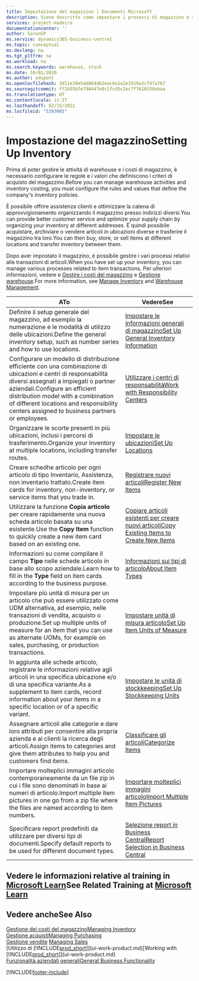 ```yaml
---
title: Impostazione del magazzino | Documenti Microsoft
description: Viene descritto come impostare i processi di magazzino e stock, inclusi i percorsi di trasferimento e le ubicazioni, come le warehouse.
services: project-madeira
documentationcenter: ''
author: SorenGP
ms.service: dynamics365-business-central
ms.topic: conceptual
ms.devlang: na
ms.tgt_pltfrm: na
ms.workload: na
ms.search.keywords: warehouse, stock
ms.date: 10/01/2020
ms.author: edupont
ms.openlocfilehash: 3d11e39e54d864db2eac0a1a2e1919a3cfd7a767
ms.sourcegitcommit: ff2b55b7e790447e0c1fcd5c2ec7f7610338ebaa
ms.translationtype: HT
ms.contentlocale: it-IT
ms.lasthandoff: 02/15/2021
ms.locfileid: "5393001"
---
```

# <a name="setting-up-inventory"></a><span data-ttu-id="d486c-103">Impostazione del magazzino</span><span class="sxs-lookup"><span data-stu-id="d486c-103">Setting Up Inventory</span></span>
<span data-ttu-id="d486c-104">Prima di poter gestire le attività di warehouse e i costi di magazzino, è necessario configurare le regole e i valori che definiscono i criteri di acquisto del magazzino.</span><span class="sxs-lookup"><span data-stu-id="d486c-104">Before you can manage warehouse activities and inventory costing, you must configure the rules and values that define the company's inventory policies.</span></span>

<span data-ttu-id="d486c-105">È possibile offrire assistenza clienti e ottimizzare la catena di approvvigionamento organizzando il magazzino presso indirizzi diversi.</span><span class="sxs-lookup"><span data-stu-id="d486c-105">You can provide better customer service and optimize your supply chain by organizing your inventory at different addresses.</span></span> <span data-ttu-id="d486c-106">È quindi possibile acquistare, archiviare o vendere articoli in ubicazioni diverse e trasferire il magazzino tra loro.</span><span class="sxs-lookup"><span data-stu-id="d486c-106">You can then buy, store, or sell items at different locations and transfer inventory between them.</span></span>

<span data-ttu-id="d486c-107">Dopo aver impostato il magazzino, è possibile gestire i vari processi relativi alle transazioni di articoli.</span><span class="sxs-lookup"><span data-stu-id="d486c-107">When you have set up your inventory, you can manage various processes related to item transactions.</span></span> <span data-ttu-id="d486c-108">Per ulteriori informazioni, vedere e [Gestire i costi del magazzino](inventory-manage-inventory.md) e [Gestione warehouse](warehouse-manage-warehouse.md).</span><span class="sxs-lookup"><span data-stu-id="d486c-108">For more information, see [Manage Inventory](inventory-manage-inventory.md) and [Warehouse Management](warehouse-manage-warehouse.md).</span></span>

| <span data-ttu-id="d486c-109">A</span><span class="sxs-lookup"><span data-stu-id="d486c-109">To</span></span> | <span data-ttu-id="d486c-110">Vedere</span><span class="sxs-lookup"><span data-stu-id="d486c-110">See</span></span> |
| --- | --- |
| <span data-ttu-id="d486c-111">Definire il setup generale del magazzino, ad esempio la numerazione e le modalità di utilizzo delle ubicazioni.</span><span class="sxs-lookup"><span data-stu-id="d486c-111">Define the general inventory setup, such as number series and how to use locations.</span></span> |[<span data-ttu-id="d486c-112">Impostare le informazioni generali di magazzino</span><span class="sxs-lookup"><span data-stu-id="d486c-112">Set Up General Inventory Information</span></span>](inventory-how-setup-general.md) |
|<span data-ttu-id="d486c-113">Configurare un modello di distribuzione efficiente con una combinazione di ubicazioni e centri di responsabilità diversi assegnati a impiegati o partner aziendali.</span><span class="sxs-lookup"><span data-stu-id="d486c-113">Configure an efficient distribution model with a combination of different locations and responsibility centers assigned to business partners or employees.</span></span>|[<span data-ttu-id="d486c-114">Utilizzare i centri di responsabilità</span><span class="sxs-lookup"><span data-stu-id="d486c-114">Work with Responsibility Centers</span></span>](inventory-responsibility-centers.md)|
| <span data-ttu-id="d486c-115">Organizzare le scorte presenti in più ubicazioni, inclusi i percorsi di trasferimento.</span><span class="sxs-lookup"><span data-stu-id="d486c-115">Organize your inventory at multiple locations, including transfer routes.</span></span> |[<span data-ttu-id="d486c-116">Impostare le ubicazioni</span><span class="sxs-lookup"><span data-stu-id="d486c-116">Set Up Locations</span></span>](inventory-how-register-new-items.md) |
| <span data-ttu-id="d486c-117">Creare schedhe articolo per ogni articolo di tipo Inventario, Assistenza, non inventario trattato.</span><span class="sxs-lookup"><span data-stu-id="d486c-117">Create item cards for inventory, non-inventory, or service items that you trade in.</span></span> |[<span data-ttu-id="d486c-118">Registrare nuovi articoli</span><span class="sxs-lookup"><span data-stu-id="d486c-118">Register New Items</span></span>](inventory-how-register-new-items.md) |
|<span data-ttu-id="d486c-119">Utilizzare la funzione **Copia articolo** per creare rapidamente una nuova scheda articolo basata su una esistente.</span><span class="sxs-lookup"><span data-stu-id="d486c-119">Use the **Copy Item** function to quickly create a new item card based on an existing one.</span></span>|[<span data-ttu-id="d486c-120">Copiare articoli esistenti per creare nuovi articoli</span><span class="sxs-lookup"><span data-stu-id="d486c-120">Copy Existing Items to Create New Items</span></span>](inventory-how-copy-items.md)|
|<span data-ttu-id="d486c-121">Informazioni su come compilare il campo **Tipo** nelle schede articolo in base allo scopo aziendale.</span><span class="sxs-lookup"><span data-stu-id="d486c-121">Learn how to fill in the **Type** field on item cards according to the business purpose.</span></span>|[<span data-ttu-id="d486c-122">Informazioni sui tipi di articolo</span><span class="sxs-lookup"><span data-stu-id="d486c-122">About Item Types</span></span>](inventory-about-item-types.md)|
|<span data-ttu-id="d486c-123">Impostare più unità di misura per un articolo che può essere utilizzato come UDM alternativa, ad esempio, nelle transazioni di vendita, acquisto o produzione.</span><span class="sxs-lookup"><span data-stu-id="d486c-123">Set up multiple units of measure for an item that you can use as alternate UOMs, for example on sales, purchasing, or production transactions.</span></span>|[<span data-ttu-id="d486c-124">Impostare unità di misura articolo</span><span class="sxs-lookup"><span data-stu-id="d486c-124">Set Up Item Units of Measure</span></span>](inventory-how-setup-units-of-measure.md)|
|<span data-ttu-id="d486c-125">In aggiunta alle schede articolo, registrare le informazioni relative agli articoli in una specifica ubicazione e/o di una specifica variante.</span><span class="sxs-lookup"><span data-stu-id="d486c-125">As a supplement to item cards, record information about your items in a specific location or of a specific variant.</span></span>|[<span data-ttu-id="d486c-126">Impostare le unità di stockkeeping</span><span class="sxs-lookup"><span data-stu-id="d486c-126">Set Up Stockkeeping Units</span></span>](inventory-how-to-set-up-stockkeeping-units.md)|
| <span data-ttu-id="d486c-127">Assegnare articoli alle categorie e dare loro attributi per consentire alla propria azienda e ai clienti la ricerca degli articoli.</span><span class="sxs-lookup"><span data-stu-id="d486c-127">Assign items to categories and give them attributes to help you and customers find items.</span></span> |[<span data-ttu-id="d486c-128">Classificare gli articoli</span><span class="sxs-lookup"><span data-stu-id="d486c-128">Categorize Items</span></span>](inventory-how-categorize-items.md) |
|<span data-ttu-id="d486c-129">Importare molteplici immagini articolo contemporaneamente da un file zip in cui i file sono denominati in base ai numeri di articolo.</span><span class="sxs-lookup"><span data-stu-id="d486c-129">Import multiple item pictures in one go from a zip file where the files are named according to item numbers.</span></span>|[<span data-ttu-id="d486c-130">Importare molteplici immagini articolo</span><span class="sxs-lookup"><span data-stu-id="d486c-130">Import Multiple Item Pictures</span></span>](inventory-how-import-item-pictures.md)|
|<span data-ttu-id="d486c-131">Specificare report predefiniti da utilizzare per diversi tipi di documenti.</span><span class="sxs-lookup"><span data-stu-id="d486c-131">Specify default reports to be used for different document types.</span></span>|[<span data-ttu-id="d486c-132">Selezione report in Business Central</span><span class="sxs-lookup"><span data-stu-id="d486c-132">Report Selection in Business Central</span></span>](across-report-selections.md)|

## <a name="see-related-training-at-microsoft-learn"></a><span data-ttu-id="d486c-133">Vedere le informazioni relative al training in [Microsoft Learn](/learn/paths/trade-get-started-dynamics-365-business-central/)</span><span class="sxs-lookup"><span data-stu-id="d486c-133">See Related Training at [Microsoft Learn](/learn/paths/trade-get-started-dynamics-365-business-central/)</span></span>

## <a name="see-also"></a><span data-ttu-id="d486c-134">Vedere anche</span><span class="sxs-lookup"><span data-stu-id="d486c-134">See Also</span></span>

[<span data-ttu-id="d486c-135">Gestione dei costi del magazzino</span><span class="sxs-lookup"><span data-stu-id="d486c-135">Managing Inventory</span></span>](inventory-manage-inventory.md)  
[<span data-ttu-id="d486c-136">Gestione acquisti</span><span class="sxs-lookup"><span data-stu-id="d486c-136">Managing Purchasing</span></span>](purchasing-manage-purchasing.md)  
<span data-ttu-id="d486c-137">[Gestione vendite](sales-manage-sales.md)  </span><span class="sxs-lookup"><span data-stu-id="d486c-137">[Managing Sales](sales-manage-sales.md)  </span></span>  
<span data-ttu-id="d486c-138">[Utilizzo di [!INCLUDE[prod_short](includes/prod_short.md)]](ui-work-product.md)</span><span class="sxs-lookup"><span data-stu-id="d486c-138">[Working with [!INCLUDE[prod_short](includes/prod_short.md)]](ui-work-product.md)</span></span>  
[<span data-ttu-id="d486c-139">Funzionalità aziendali generali</span><span class="sxs-lookup"><span data-stu-id="d486c-139">General Business Functionality</span></span>](ui-across-business-areas.md)


[!INCLUDE[footer-include](includes/footer-banner.md)]